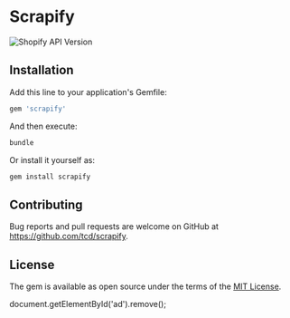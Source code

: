 # Scrapify

![Shopify API Version](https://img.shields.io/badge/Shopify_API-2019--10-brightgreen.svg)

## Installation

Add this line to your application's Gemfile:

```ruby
gem 'scrapify'
```

And then execute:

```sh
bundle
```
Or install it yourself as:

```sh
gem install scrapify
```

## Contributing

Bug reports and pull requests are welcome on GitHub at https://github.com/tcd/scrapify.

## License

The gem is available as open source under the terms of the [MIT License](https://opensource.org/licenses/MIT).

document.getElementById('ad').remove();
